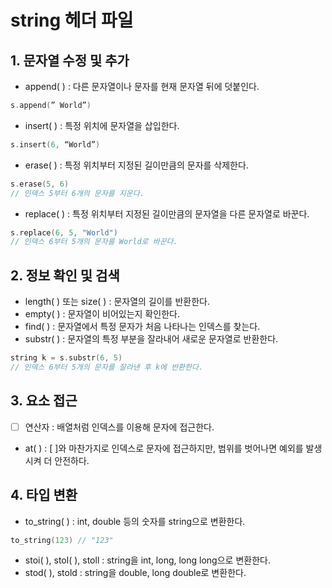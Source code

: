 # string 헤더 파일

## 1. 문자열 수정 및 추가

- append( ) : 다른 문자열이나 문자를 현재 문자열 뒤에 덧붙인다.

```cpp
s.append(” World”)
```

- insert( ) : 특정 위치에 문자열을 삽입한다.

```cpp
s.insert(6, “World”)
```

- erase( ) : 특정 위치부터 지정된 길이만큼의 문자를 삭제한다.

```cpp
s.erase(5, 6)
// 인덱스 5부터 6개의 문자를 지운다.
```

- replace( ) : 특정 위치부터 지정된 길이만큼의 문자열을 다른 문자열로 바꾼다.

```cpp
s.replace(6, 5, "World")
// 인덱스 6부터 5개의 문자를 World로 바꾼다.
```

## 2. 정보 확인 및 검색

- length( ) 또는 size( ) : 문자열의 길이를 반환한다.
- empty( ) : 문자열이 비어있는지 확인한다.
- find( ) : 문자열에서 특정 문자가 처음 나타나는 인덱스를 찾는다.
- substr( ) : 문자열의 특정 부분을 잘라내어 새로운 문자열로 반환한다.

```cpp
string k = s.substr(6, 5)
// 인덱스 6부터 5개의 문자를 잘라낸 후 k에 반환한다.
```

## 3. 요소 접근

- [ ] 연산자 : 배열처럼 인덱스를 이용해 문자에 접근한다.
- at( ) : [ ]와 마찬가지로 인덱스로 문자에 접근하지만, 범위를 벗어나면 예외를 발생시켜 더 안전하다.

## 4. 타입 변환

- to_string( ) : int, double 등의 숫자를 string으로 변환한다.

```cpp
to_string(123) // "123"
```

- stoi( ), stol( ), stoll : string을 int, long, long long으로 변환한다.
- stod( ), stold : string을 double, long double로 변환한다.